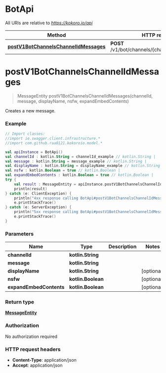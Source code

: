 # BotApi

All URIs are relative to *https://kokoro.io/api*

Method | HTTP request | Description
------------- | ------------- | -------------
[**postV1BotChannelsChannelIdMessages**](BotApi.md#postV1BotChannelsChannelIdMessages) | **POST** /v1/bot/channels/{channel_id}/messages | 


<a name="postV1BotChannelsChannelIdMessages"></a>
# **postV1BotChannelsChannelIdMessages**
> MessageEntity postV1BotChannelsChannelIdMessages(channelId, message, displayName, nsfw, expandEmbedContents)



Creates a new message.

### Example
```kotlin
// Import classes:
//import io.swagger.client.infrastructure.*
//import com.github.raa0121.kokoroio.model.*

val apiInstance = BotApi()
val channelId : kotlin.String = channelId_example // kotlin.String | 
val message : kotlin.String = message_example // kotlin.String | 
val displayName : kotlin.String = displayName_example // kotlin.String | 
val nsfw : kotlin.Boolean = true // kotlin.Boolean | 
val expandEmbedContents : kotlin.Boolean = true // kotlin.Boolean | 
try {
    val result : MessageEntity = apiInstance.postV1BotChannelsChannelIdMessages(channelId, message, displayName, nsfw, expandEmbedContents)
    println(result)
} catch (e: ClientException) {
    println("4xx response calling BotApi#postV1BotChannelsChannelIdMessages")
    e.printStackTrace()
} catch (e: ServerException) {
    println("5xx response calling BotApi#postV1BotChannelsChannelIdMessages")
    e.printStackTrace()
}
```

### Parameters

Name | Type | Description  | Notes
------------- | ------------- | ------------- | -------------
 **channelId** | **kotlin.String**|  |
 **message** | **kotlin.String**|  |
 **displayName** | **kotlin.String**|  | [optional]
 **nsfw** | **kotlin.Boolean**|  | [optional]
 **expandEmbedContents** | **kotlin.Boolean**|  | [optional]

### Return type

[**MessageEntity**](MessageEntity.md)

### Authorization

No authorization required

### HTTP request headers

 - **Content-Type**: application/json
 - **Accept**: application/json

